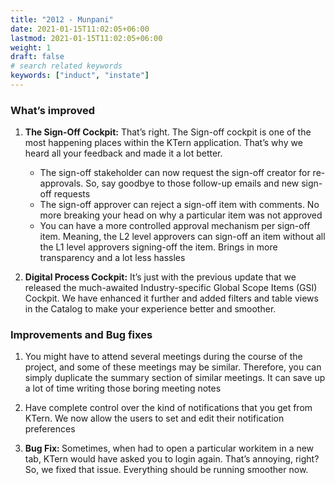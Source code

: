 ```yaml
---
title: "2012 - Munpani"
date: 2021-01-15T11:02:05+06:00
lastmod: 2021-01-15T11:02:05+06:00
weight: 1
draft: false
# search related keywords
keywords: ["induct", "instate"]
---
```



### What’s improved

1. <strong>The Sign-Off Cockpit:</strong> That’s right. The Sign-off cockpit is one of the most happening places within the KTern application. That’s why we heard all your feedback and made it a lot better.

   -  The sign-off stakeholder can now request the sign-off creator for re-approvals. So, say goodbye to those follow-up emails and new sign-off requests
   -  The sign-off approver can reject a sign-off item with comments. No more breaking your head on why a particular item was not approved
   -  You can have a more controlled approval mechanism per sign-off item. Meaning, the L2 level approvers can sign-off an item without all the L1 level approvers signing-off the item. Brings in more transparency and a lot less hassles

2. <strong>Digital Process Cockpit:</strong> It’s just with the previous update that we released the much-awaited Industry-specific Global Scope Items (GSI) Cockpit. We have enhanced it further and added filters and table views in the Catalog to make your experience better and smoother.

### Improvements and Bug fixes

1. You might have to attend several meetings during the course of the project, and some of these meetings may be similar. Therefore, you can simply duplicate the summary section of similar meetings. It can save up a lot of time writing those boring meeting notes

2. Have complete control over the kind of notifications that you get from KTern. We now allow the users to set and edit their notification preferences

3. <strong>Bug Fix: </strong> Sometimes, when had to open a particular workitem in a new tab, KTern would have asked you to login again. That’s annoying, right? So, we fixed that issue. Everything should be running smoother now.
